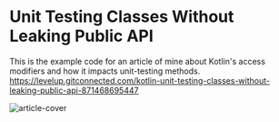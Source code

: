 # Unit Testing Classes Without Leaking Public API

This is the example code for an article of mine about Kotlin's access modifiers and how it impacts unit-testing methods.
https://levelup.gitconnected.com/kotlin-unit-testing-classes-without-leaking-public-api-871468695447

![article-cover](https://miro.medium.com/max/4800/1*VDohP1JD6DH39SlYHnZLmA.jpeg)
